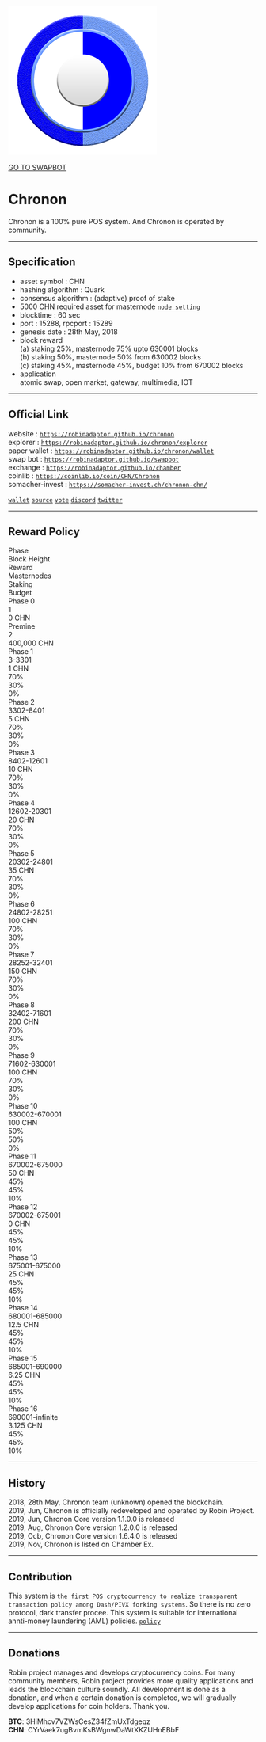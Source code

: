 <a id="logo_image" markdown="1"><img src="../images/chronon.png" width="auto"></a>   

<a id="swap_button" markdown="1" href="https://robinadaptor.github.io/swapbot">GO TO SWAPBOT</a>  

# Chronon
  
Chronon is a 100% pure POS system. And Chronon is operated by community.
  
***
## Specification  
  
* asset symbol : CHN  
* hashing algorithm : Quark  
* consensus algorithm : (adaptive) proof of stake   
* 5000 CHN required asset for masternode  [`node setting`](https://github.com/robinadaptor/help/blob/master/masternode.md)   
* blocktime : 60 sec  
* port : 15288, rpcport : 15289  
* genesis date : 28th May, 2018  
* block reward  
  (a) staking 25%, masternode 75% upto 630001 blocks   
  (b) staking 50%, masternode 50% from 630002 blocks   
  (c) staking 45%, masternode 45%, budget 10% from 670002 blocks   
* application   
  atomic swap, open market, gateway, multimedia, IOT
  
***
## Official Link  
  
website : [`https://robinadaptor.github.io/chronon`](https://robinadaptor.github.io/chronon)      
explorer : [`https://robinadaptor.github.io/chronon/explorer`](https://robinadaptor.github.io/chronon/explorer)   
paper wallet : [`https://robinadaptor.github.io/chronon/wallet`](https://robinadaptor.github.io/chronon/wallet)   
swap bot : [`https://robinadaptor.github.io/swapbot`](https://robinadaptor.github.io/swapbot)   
exchange : [`https://robinadaptor.github.io/chamber`](https://robinadaptor.github.io/chamber)  
coinlib : [`https://coinlib.io/coin/CHN/Chronon`](https://coinlib.io/coin/CHN/Chronon)  
somacher-invest : [`https://somacher-invest.ch/chronon-chn/`](https://somacher-invest.ch/chronon-chn/)    
  
[`wallet`](https://github.com/robinadaptor/chronon/releases) [`source`](https://github.com/robinadaptor/chronon) [`vote`](https://robinadaptor.github.io/chronon/vote) [`discord`](https://discord.gg/zYvFFJU) [`twitter`](https://twitter.com/robinadaptor)     

***
## Reward Policy  

<div class="Rtable Rtable--6cols Rtable--collapse">
<div class="Rtable-cell Rtable-cell--head">Phase</div>
<div class="Rtable-cell Rtable-cell--head">Block Height</div>
<div class="Rtable-cell Rtable-cell--head">Reward</div>
<div class="Rtable-cell Rtable-cell--head">Masternodes</div>
<div class="Rtable-cell Rtable-cell--head">Staking</div>
<div class="Rtable-cell Rtable-cell--head">Budget</div>

<div class="Rtable-cell">Phase 0</div>
<div class="Rtable-cell">1</div>
<div class="Rtable-cell">0 CHN</div>
<div class="Rtable-cell"></div>
<div class="Rtable-cell"></div>
<div class="Rtable-cell"></div>

<div class="Rtable-cell">Premine</div>
<div class="Rtable-cell">2</div>
<div class="Rtable-cell">400,000 CHN</div>
<div class="Rtable-cell"></div>
<div class="Rtable-cell"></div>
<div class="Rtable-cell"></div>

<div class="Rtable-cell">Phase 1</div>
<div class="Rtable-cell">3-3301</div>
<div class="Rtable-cell">1 CHN</div>
<div class="Rtable-cell">70%</div>
<div class="Rtable-cell">30%</div>
<div class="Rtable-cell">0%</div>

<div class="Rtable-cell">Phase 2</div>
<div class="Rtable-cell">3302-8401</div>
<div class="Rtable-cell">5 CHN</div>
<div class="Rtable-cell">70%</div>
<div class="Rtable-cell">30%</div>
<div class="Rtable-cell">0%</div>

<div class="Rtable-cell">Phase 3</div>
<div class="Rtable-cell">8402-12601</div>
<div class="Rtable-cell">10 CHN</div>
<div class="Rtable-cell">70%</div>
<div class="Rtable-cell">30%</div>
<div class="Rtable-cell">0%</div>

<div class="Rtable-cell">Phase 4</div>
<div class="Rtable-cell">12602-20301</div>
<div class="Rtable-cell">20 CHN</div>
<div class="Rtable-cell">70%</div>
<div class="Rtable-cell">30%</div>
<div class="Rtable-cell">0%</div>

<div class="Rtable-cell">Phase 5</div>
<div class="Rtable-cell">20302-24801</div>
<div class="Rtable-cell">35 CHN</div>
<div class="Rtable-cell">70%</div>
<div class="Rtable-cell">30%</div>
<div class="Rtable-cell">0%</div>

<div class="Rtable-cell">Phase 6</div>
<div class="Rtable-cell">24802-28251</div>
<div class="Rtable-cell">100 CHN</div>
<div class="Rtable-cell">70%</div>
<div class="Rtable-cell">30%</div>
<div class="Rtable-cell">0%</div>

<div class="Rtable-cell">Phase 7</div>
<div class="Rtable-cell">28252-32401</div>
<div class="Rtable-cell">150 CHN</div>
<div class="Rtable-cell">70%</div>
<div class="Rtable-cell">30%</div>
<div class="Rtable-cell">0%</div>

<div class="Rtable-cell">Phase 8</div>
<div class="Rtable-cell">32402-71601</div>
<div class="Rtable-cell">200 CHN</div>
<div class="Rtable-cell">70%</div>
<div class="Rtable-cell">30%</div>
<div class="Rtable-cell">0%</div>

<div class="Rtable-cell">Phase 9</div>
<div class="Rtable-cell">71602-630001</div>
<div class="Rtable-cell">100 CHN</div>
<div class="Rtable-cell">70%</div>
<div class="Rtable-cell">30%</div>
<div class="Rtable-cell">0%</div>

<div class="Rtable-cell">Phase 10</div>
<div class="Rtable-cell">630002-670001</div>
<div class="Rtable-cell">100 CHN</div>
<div class="Rtable-cell">50%</div>
<div class="Rtable-cell">50%</div>
<div class="Rtable-cell">0%</div>

<div class="Rtable-cell">Phase 11</div>
<div class="Rtable-cell">670002-675000</div>
<div class="Rtable-cell">50 CHN</div>
<div class="Rtable-cell">45%</div>
<div class="Rtable-cell">45%</div>
<div class="Rtable-cell">10%</div>

<div class="Rtable-cell">Phase 12</div>
<div class="Rtable-cell">670002-675001</div>
<div class="Rtable-cell">0 CHN</div>
<div class="Rtable-cell">45%</div>
<div class="Rtable-cell">45%</div>
<div class="Rtable-cell">10%</div>

<div class="Rtable-cell">Phase 13</div>
<div class="Rtable-cell">675001-675000</div>
<div class="Rtable-cell">25 CHN</div>
<div class="Rtable-cell">45%</div>
<div class="Rtable-cell">45%</div>
<div class="Rtable-cell">10%</div>

<div class="Rtable-cell">Phase 14</div>
<div class="Rtable-cell">680001-685000</div>
<div class="Rtable-cell">12.5 CHN</div>
<div class="Rtable-cell">45%</div>
<div class="Rtable-cell">45%</div>
<div class="Rtable-cell">10%</div>

<div class="Rtable-cell">Phase 15</div>
<div class="Rtable-cell">685001-690000</div>
<div class="Rtable-cell">6.25 CHN</div>
<div class="Rtable-cell">45%</div>
<div class="Rtable-cell">45%</div>
<div class="Rtable-cell">10%</div>

<div class="Rtable-cell">Phase 16</div>
<div class="Rtable-cell">690001-infinite</div>
<div class="Rtable-cell">3.125 CHN</div>
<div class="Rtable-cell">45%</div>
<div class="Rtable-cell">45%</div>
<div class="Rtable-cell">10%</div>
</div>

***
## History  
  
2018, 28th May, Chronon team (unknown) opened the blockchain.  
2019, Jun, Chronon is officially redeveloped and operated by Robin Project.  
2019, Jun, Chronon Core version 1.1.0.0 is released   
2019, Aug, Chronon Core version 1.2.0.0 is released   
2019, Ocb, Chronon Core version 1.6.4.0 is released  
2019, Nov, Chronon is listed on Chamber Ex.  

***
## Contribution   

This system is `the first POS cryptocurrency to realize transparent transaction policy among Dash/PIVX forking systems`. So there is no zero protocol, dark transfer procee. This system is suitable for international annti-money laundering (AML) policies. [`policy`](https://github.com/robinadaptor/help/blob/master/systempolicy.md)    

***
## Donations 
  
Robin project manages and develops cryptocurrency coins. For many community members, Robin project provides more quality applications and leads the blockchain culture soundly. All development is done as a donation, and when a certain donation is completed, we will gradually develop applications for coin holders. Thank you.  
  
**BTC**: 3HiMhcv7VZWsCesZ34fZmUxTdgeqz    
**CHN**: CYrVaek7ugBvmKsBWgnwDaWtXKZUHnEBbF  